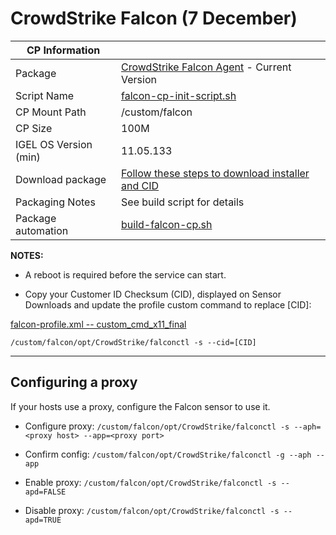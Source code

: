 # CrowdStrike Falcon (7 December)

|  CP Information |            |
|--------------------|------------|
| Package | [CrowdStrike Falcon Agent](https://www.crowdstrike.com/blog/tech-center/install-falcon-sensor-for-linux/) - Current Version |
| Script Name | [falcon-cp-init-script.sh](build/falcon-cp-init-script.sh) |
| CP Mount Path | /custom/falcon |
| CP Size | 100M |
| IGEL OS Version (min) | 11.05.133 |
| Download package | [Follow these steps to download installer and CID](https://www.crowdstrike.com/blog/tech-center/install-falcon-sensor-for-linux/) |
| Packaging Notes | See build script for details |
| Package automation | [build-falcon-cp.sh](build/build-falcon-cp.sh) |

**NOTES:**

- A reboot is required before the service can start.

- Copy your Customer ID Checksum (CID), displayed on Sensor Downloads and update the profile custom command to replace [CID]:

[falcon-profile.xml -- custom_cmd_x11_final](igel/falcon-profile.xml)

```
/custom/falcon/opt/CrowdStrike/falconctl -s --cid=[CID]
   ```

-----

## Configuring a proxy

If your hosts use a proxy, configure the Falcon sensor to use it.

- Configure proxy: `/custom/falcon/opt/CrowdStrike/falconctl -s --aph=<proxy host> --app=<proxy port>`

- Confirm config: `/custom/falcon/opt/CrowdStrike/falconctl -g --aph --app`

- Enable proxy: `/custom/falcon/opt/CrowdStrike/falconctl -s --apd=FALSE`

- Disable proxy: `/custom/falcon/opt/CrowdStrike/falconctl -s --apd=TRUE`
